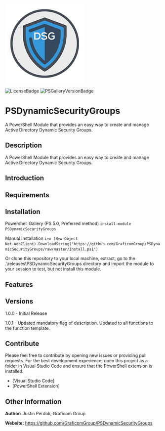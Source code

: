 ![PSDynamicSecurityGroups](src/other/DSG_256.png)

![LicenseBadge](https://img.shields.io/github/license/GraficomGroup/PSDynamicSecurityGroups.svg?style=flat-square)
![PSGalleryVersionBadge](https://img.shields.io/powershellgallery/v/PSDynamicSecurityGroups.svg?style=flat-square)
# PSDynamicSecurityGroups


A PowerShell Module that provides an easy way to create and manage Active Directory Dynamic Security Groups.

## Description

A PowerShell Module that provides an easy way to create and manage Active Directory Dynamic Security Groups.

## Introduction

## Requirements

## Installation

Powershell Gallery (PS 5.0, Preferred method)
`install-module PSDynamicSecurityGroups`

Manual Installation
`iex (New-Object Net.WebClient).DownloadString("https://github.com/GraficomGroup/PSDynamicSecurityGroups/raw/master/Install.ps1")`

Or clone this repository to your local machine, extract, go to the .\releases\PSDynamicSecurityGroups directory
and import the module to your session to test, but not install this module.

## Features

## Versions

1.0.0 - Initial Release

1.0.1 - Updated mandatory flag of description. Updated to all functions to the function template.

## Contribute

Please feel free to contribute by opening new issues or providing pull requests.
For the best development experience, open this project as a folder in Visual
Studio Code and ensure that the PowerShell extension is installed.

* [Visual Studio Code]
* [PowerShell Extension]

## Other Information

**Author:** Justin Perdok, Graficom Group

**Website:** https://github.com/GraficomGroup/PSDynamicSecurityGroups
